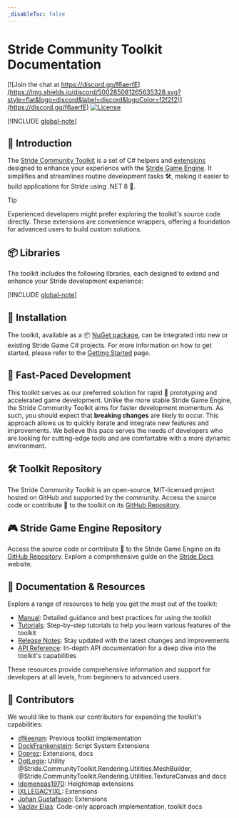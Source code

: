 ```yaml
---
_disableToc: false
---
```

# Stride Community Toolkit Documentation

[![Join the chat at https://discord.gg/f6aerfE](https://img.shields.io/discord/500285081265635328.svg?style=flat&logo=discord&label=discord&logoColor=f2f2f2)](https://discord.gg/f6aerfE)
[![License](https://img.shields.io/badge/license-MIT-blue)](https://github.com/stride3d/stride/blob/master/LICENSE.md)

[!INCLUDE [global-note](includes/global-note.md)]

## 👋 Introduction

The [Stride Community Toolkit](https://github.com/stride3d/stride-community-toolkit) is a set of C# helpers and [extensions](manual/animation-extensions/index.md) designed to enhance your experience with the [Stride Game Engine](https://www.stride3d.net/). It simplifies and streamlines routine development tasks 🛠️, making it easier to build applications for Stride using .NET 8 🎉.

> [!TIP]
> Experienced developers might prefer exploring the toolkit's source code directly. These extensions are convenience wrappers, offering a foundation for advanced users to build custom solutions.

## 📦 Libraries  

The toolkit includes the following libraries, each designed to extend and enhance your Stride development experience:

[!INCLUDE [global-note](includes/libraries.md)]

## 🔧 Installation

The toolkit, available as a 📦 [NuGet package](https://www.nuget.org/profiles/StrideCommunity), can be integrated into new or existing Stride Game C# projects. For more information on how to get started, please refer to the [Getting Started](manual/getting-started.md) page.

## 🚀 Fast-Paced Development

This toolkit serves as our preferred solution for rapid 🏃 prototyping and accelerated game development. Unlike the more stable Stride Game Engine, the Stride Community Toolkit aims for faster development momentum. As such, you should expect that **breaking changes** are likely to occur. This approach allows us to quickly iterate and integrate new features and improvements. We believe this pace serves the needs of developers who are looking for cutting-edge tools and are comfortable with a more dynamic environment.

## 🛠️ Toolkit Repository

The Stride Community Toolkit is an open-source, MIT-licensed project hosted on GitHub and supported by the community. Access the source code or contribute 🤝 to the toolkit on its [GitHub Repository](https://github.com/stride3d/stride-community-toolkit).

## 🎮 Stride Game Engine Repository

Access the source code or contribute 🤝 to the Stride Game Engine on its [GitHub Repository](https://github.com/stride3d/stride). Explore a comprehensive guide on the [Stride Docs](https://doc.stride3d.net/) website.

## 📃 Documentation & Resources

Explore a range of resources to help you get the most out of the toolkit:

- [Manual](manual/index.md): Detailed guidance and best practices for using the toolkit
- [Tutorials](tutorials/index.md): Step-by-step tutorials to help you learn various features of the toolkit
- [Release Notes](release-notes/index.md): Stay updated with the latest changes and improvements
- [API Reference](api/index.md): In-depth API documentation for a deep dive into the toolkit's capabilities

These resources provide comprehensive information and support for developers at all levels, from beginners to advanced users.

## 👥 Contributors

We would like to thank our contributors for expanding the toolkit's capabilities:

- [dfkeenan](https://github.com/dfkeenan): Previous toolkit implementation
- [DockFrankenstein](https://github.com/DockFrankenstein): Script System Extensions
- [Doprez](https://github.com/Doprez): Extensions, docs
- [DotLogix](https://github.com/dotlogix): Utility @Stride.CommunityToolkit.Rendering.Utilities.MeshBuilder, @Stride.CommunityToolkit.Rendering.Utilities.TextureCanvas and docs
- [Idomeneas1970](https://github.com/Idomeneas1970): Heightmap extensions
- [IXLLEGACYIXL](https://github.com/IXLLEGACYIXL): Extensions
- [Johan Gustafsson](https://github.com/johang88): Extensions
- [Vaclav Elias](https://github.com/VaclavElias): Code-only approach implementation, toolkit docs
